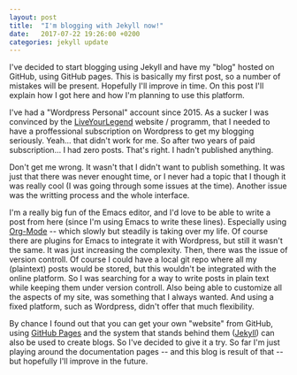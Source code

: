 ```yaml
---
layout: post
title:  "I'm blogging with Jekyll now!"
date:   2017-07-22 19:26:00 +0200
categories: jekyll update
---
```


I've decided to start blogging using Jekyll and have my "blog" hosted on
GitHub, using GitHub pages. This is basically my first post, so a
number of mistakes will be present. Hopefully I'll improve in
time. On this post I'll explain how I got here and how I'm planning to use
this platform. 

I've had a "Wordpress Personal" account since 2015. As a sucker I was
convinced by the [LiveYourLegend](http://liveyourlegend.net/) website
/ programm, that I
needed to have a proffessional subscription on Wordpress to get my
blogging seriously. Yeah... that didn't work for me. So after two
years of paid subscription... I had zero posts. That's right. I
hadn't published anything. 

Don't get me wrong. It wasn't that I didn't want to publish
something. It was just that there was never enought time, or I never
had a topic that I though it was really cool (I was going through some
issues at the time). Another issue was the writting process and the
whole interface.

I'm a really big fun of the Emacs editor, and I'd love to be able to write
a post from here (since I'm using Emacs to write these
lines). Especially using [Org-Mode](http://orgmode.org/) -- which slowly but steadily is taking over my life. Of course there
are plugins for Emacs to integrate it with Wordpress, but still it
wasn't the same. It was just increasing the complexity. Then, there
was the issue of version controll. Of course I could have a local git
repo where all my (plaintext) posts would be stored, but this wouldn't
be integrated with the online platform. So I was searching for a way
to write posts in plain text while keeping them under version
controll. Also being able to customize all the aspects of my site, was something
that I always wanted. And using a fixed platform, such as Wordpress,
didn't offer that much flexibility. 

By chance I found out that you can get your own "website" from GitHub,
using [GitHub Pages](https://pages.github.com/) and the system that
stands behind them ([Jekyll](https://jekyllrb.com/)) can also be used
to create blogs. So I've decided to give it a try. So far I'm just
playing around the documentation pages -- and this blog is result of
that -- but hopefully I'll improve in the future.

